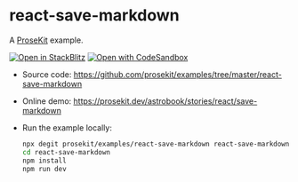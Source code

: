 # react-save-markdown

A [ProseKit](https://prosekit.dev) example.

[![Open in StackBlitz](https://developer.stackblitz.com/img/open_in_stackblitz.svg)](https://stackblitz.com/github/prosekit/examples/tree/master/react-save-markdown)
[![Open with CodeSandbox](https://assets.codesandbox.io/github/button-edit-lime.svg)](https://codesandbox.io/p/sandbox/github/prosekit/examples/tree/master/react-save-markdown)

- Source code: https://github.com/prosekit/examples/tree/master/react-save-markdown
- Online demo: https://prosekit.dev/astrobook/stories/react/save-markdown
- Run the example locally:

  ```bash
  npx degit prosekit/examples/react-save-markdown react-save-markdown
  cd react-save-markdown
  npm install
  npm run dev
  ```
